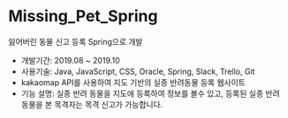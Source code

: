 # Missing_Pet_Spring
잃어버린 동물 신고 등록 Spring으로 개발

- 개발기간: 2019.08 ~ 2019.10
- 사용기술: Java, JavaScript, CSS, Oracle, Spring, Slack, Trello, Git
- kakaomap API를 사용하여 지도 기반의 실종 반려동물 등록 웹사이트
- 기능 설명:
 실종 반려 동물을 지도에 등록하여 정보를 볼수 있고, 등록된 실종 반려 동물을 본 목격자는 목격 신고가 가능합니다.
